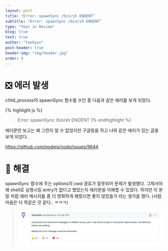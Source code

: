```yaml
---
layout: post
title: "Error: spawnSync /bin/sh ENOENT"
subtitle: "Error: spawnSync /bin/sh ENOENT"
type: "Year in Review"
blog: true
text: true
author: "Taehyun"
post-header: true
header-img: "img/header.jpg"
order: 9
---
```


# ❎ 에러 발생

child_process의 spawnSync 함수를 쓰던 중 다음과 같은 에러를 보게 되었다.

{% highlight js %}
> Error: spawnSync /bin/sh ENOENT
{% endhighlight %}

에러문만 보고는 왜 그런지 알 수 없었지만 구글링을 하고 나와 같은 에러가 있는 글을 보게 되었다.

[ https://github.com/nodejs/node/issues/9644 ](https://github.com/nodejs/node/issues/9644)

# 🌟 해결

spawnSync 함수에 주는 options의 cwd 경로가 잘못되어 문제가 발생했다. 그제서야 왜 shell로 실행시킬 entry가 없다고 했었는지 에러문을 이해할 수 있었다. 하지만 이 분 말 처럼 에러 메시지를 좀 더 명확하게 해줬으면 좋지 않았을가 라는 생각을 했다. (사람 마음은 다 똑같은 것 같다.. ㅋㅋㅋ)

> ![](img/2020-09-12-01-38-17.png)
